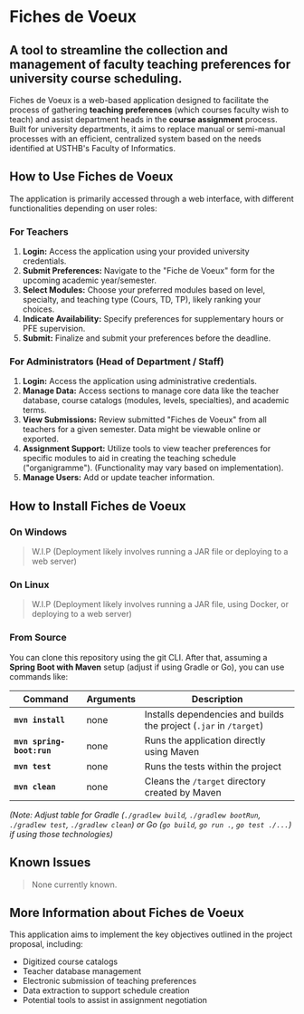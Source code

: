 # Fiches de Voeux

## A tool to streamline the collection and management of faculty teaching preferences for university course scheduling.

Fiches de Voeux is a web-based application designed to facilitate the process of gathering **teaching preferences** (which courses faculty wish to teach) and assist department heads in the **course assignment** process. Built for university departments, it aims to replace manual or semi-manual processes with an efficient, centralized system based on the needs identified at USTHB's Faculty of Informatics.

## How to Use Fiches de Voeux

The application is primarily accessed through a web interface, with different functionalities depending on user roles:

### For Teachers

1.  **Login:** Access the application using your provided university credentials.
2.  **Submit Preferences:** Navigate to the "Fiche de Voeux" form for the upcoming academic year/semester.
3.  **Select Modules:** Choose your preferred modules based on level, specialty, and teaching type (Cours, TD, TP), likely ranking your choices.
4.  **Indicate Availability:** Specify preferences for supplementary hours or PFE supervision.
5.  **Submit:** Finalize and submit your preferences before the deadline.

### For Administrators (Head of Department / Staff)

1.  **Login:** Access the application using administrative credentials.
2.  **Manage Data:** Access sections to manage core data like the teacher database, course catalogs (modules, levels, specialties), and academic terms.
3.  **View Submissions:** Review submitted "Fiches de Voeux" from all teachers for a given semester. Data might be viewable online or exported.
4.  **Assignment Support:** Utilize tools to view teacher preferences for specific modules to aid in creating the teaching schedule ("organigramme"). (Functionality may vary based on implementation).
5.  **Manage Users:** Add or update teacher information.

## How to Install Fiches de Voeux

### On Windows

> W.I.P (Deployment likely involves running a JAR file or deploying to a web server)

### On Linux

> W.I.P (Deployment likely involves running a JAR file, using Docker, or deploying to a web server)

### From Source

You can clone this repository using the git CLI.
After that, assuming a **Spring Boot with Maven** setup (adjust if using Gradle or Go), you can use commands like:

| Command         | Arguments              | Description                                                           |
| --------------- | ---------------------- | --------------------------------------------------------------------- |
| **`mvn install`** | none                   | Installs dependencies and builds the project (`.jar` in `/target`)      |
| **`mvn spring-boot:run`** | none                   | Runs the application directly using Maven                             |
| **`mvn test`** | none                   | Runs the tests within the project                                     |
| **`mvn clean`** | none                   | Cleans the `/target` directory created by Maven                       |

*(Note: Adjust table for Gradle (`./gradlew build`, `./gradlew bootRun`, `./gradlew test`, `./gradlew clean`) or Go (`go build`, `go run .`, `go test ./...`) if using those technologies)*

## Known Issues

> None currently known.

## More Information about Fiches de Voeux

This application aims to implement the key objectives outlined in the project proposal, including:

* Digitized course catalogs
* Teacher database management
* Electronic submission of teaching preferences
* Data extraction to support schedule creation
* Potential tools to assist in assignment negotiation
